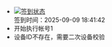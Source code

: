 - [![签到状态](https://github.com/womade/Cloud189-Actions/actions/workflows/main.yml/badge.svg?branch=main)](https://github.com/womade/Cloud189-Actions/actions/workflows/main.yml) <br> 签到时间：2025-09-09 18:41:42
- 开始执行帐号1
- 设备ID不存在，需要二次设备校验
